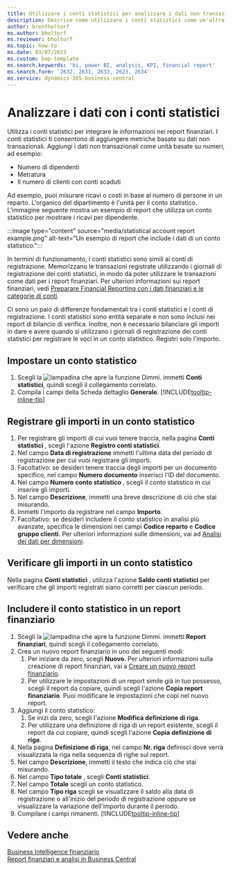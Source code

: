 ```yaml
---
title: Utilizzare i conti statistici per analizzare i dati non transazionali
description: Descrive come utilizzare i conti statistici come un'altra origine di dati per le tue analisi.
author: brentholtorf
ms.author: bholtorf
ms.reviewer: bholtorf
ms.topic: how-to
ms.date: 03/07/2023
ms.custom: bap-template
ms.search.keywords: 'bi, power BI, analysis, KPI, financial report'
ms.search.form: '2632, 2631, 2633, 2623, 2634'
ms.service: dynamics-365-business-central
---
```

# <a name="analyze-data-with-statistical-accounts"></a>Analizzare i dati con i conti statistici

Utilizza i conti statistici per integrare le informazioni nei report finanziari. I conti statistici ti consentono di aggiungere metriche basate su dati non transazionali. Aggiungi i dati non transazionali come unità basate su numeri, ad esempio:

* Numero di dipendenti
* Metratura
* Il numero di clienti con conti scaduti

Ad esempio, puoi misurare ricavi o costi in base al numero di persone in un reparto. L'organico del dipartimento è l'unità per il conto statistico. L'immagine seguente mostra un esempio di report che utilizza un conto statistico per mostrare i ricavi per dipendente.

:::image type="content" source="media/statistical account report example.png" alt-text="Un esempio di report che include i dati di un conto statistico.":::

In termini di funzionamento, i conti statistici sono simili ai conti di registrazione. Memorizzano le transazioni registrate utilizzando i giornali di registrazione dei conti statistici, in modo da poter utilizzare le transazioni come dati per i report finanziari. Per ulteriori informazioni sui report finanziari, vedi [Preparare Financial Reporting con i dati finanziari e le categorie di conti](bi-how-work-account-schedule.md). 

Ci sono un paio di differenze fondamentali tra i conti statistici e i conti di registrazione. I conti statistici sono entità separate e non sono inclusi nei report di bilancio di verifica. Inoltre, non è necessario bilanciare gli importi in dare e avere quando si utilizzano i giornali di registrazione dei conti statistici per registrare le voci in un conto statistico. Registri solo l'importo.

## <a name="set-up-a-statistical-account"></a>Impostare un conto statistico

1. Scegli la ![lampadina che apre la funzione Dimmi.](media/ui-search/search_small.png "Informazioni sull'operazione che si desidera eseguire") immetti **Conti statistici**, quindi scegli il collegamento correlato.
1. Compila i campi della Scheda dettaglio **Generale**. [!INCLUDE[tooltip-inline-tip](includes/tooltip-inline-tip_md.md)]

## <a name="post-amounts-to-a-statistical-account"></a>Registrare gli importi in un conto statistico

1. Per registrare gli importi di cui vuoi tenere traccia, nella pagina **Conti statistici** , scegli l'azione **Registro conti statistici**.
1. Nel campo **Data di registrazione** immetti l'ultima data del periodo di registrazione per cui vuoi registrare gli importi.
1. Facoltativo: se desideri tenere traccia degli importi per un documento specifico, nel campo **Numero documento** inserisci l'ID del documento.
1. Nel campo **Numero conto statistico** , scegli il conto statistico in cui inserire gli importi.
1. Nel campo **Descrizione**, immetti una breve descrizione di ciò che stai misurando.  
1. Immetti l'importo da registrare nel campo **Importo**. 
1. Facoltativo: se desideri includere il conto statistico in analisi più avanzate, specifica le dimensioni nei campi **Codice reparto** e **Codice gruppo clienti**. Per ulteriori informazioni sulle dimensioni, vai ad [Analisi dei dati per dimensioni](bi-how-analyze-data-dimension.md).

## <a name="verify-statistical-account-amounts"></a>Verificare gli importi in un conto statistico

Nella pagina **Conti statistici** , utilizza l'azione **Saldo conti statistici** per verificare che gli importi registrati siano corretti per ciascun periodo.  

## <a name="include-the-statistical-account-in-a-financial-report"></a>Includere il conto statistico in un report finanziario

1. Scegli la ![lampadina che apre la funzione Dimmi.](media/ui-search/search_small.png "Informazioni sull'operazione che si desidera eseguire") immetti **Report finanziari**, quindi scegli il collegamento correlato.
1. Crea un nuovo report finanziario in uno dei seguenti modi:
    1. Per iniziare da zero, scegli **Nuovo**. Per ulteriori informazioni sulla creazione di report finanziari, vai a [Creare un nuovo report finanziario](bi-how-work-account-schedule.md#create-a-new-financial-report).
    1. Per utilizzare le impostazioni di un report simile già in tuo possesso, scegli il report da copiare, quindi scegli l'azione **Copia report finanziario**. Puoi modificare le impostazioni che copi nel nuovo report.
1. Aggiungi il conto statistico:
    1. Se inizi da zero, scegli l'azione **Modifica definizione di riga**.
    1. Per utilizzare una definizione di riga di un report esistente, scegli il report da cui copiare, quindi scegli l'azione **Copia definizione di riga**.
1. Nella pagina **Definizione di riga**, nel campo **Nr. riga** definisci dove verrà visualizzata la riga nella sequenza di righe sul report.
1. Nel campo **Descrizione**, immetti il testo che indica ciò che stai misurando.
1. Nel campo **Tipo totale** , scegli **Conti statistici**.
1. Nel campo **Totale** scegli un conto statistico.
1. Nel campo **Tipo riga** scegli se visualizzare il saldo alla data di registrazione o all'inizio del periodo di registrazione oppure se visualizzare la variazione dell'importo durante il periodo.
1. Compilare i campi rimanenti. [!INCLUDE[tooltip-inline-tip](includes/tooltip-inline-tip_md.md)]

## <a name="see-also"></a>Vedere anche

[Business Intelligence finanziario](bi.md)  
[Report finanziari e analisi in Business Central](finance-reports.md)
